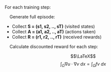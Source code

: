For each training step:
    
&nbsp;&nbsp;&nbsp;&nbsp;Generate full episode:
 - Collect **S = (s1, s2, .., sT)** (visited states)
 - Collect **A = (a1, a2, .., aT)** (actions taken) 
 - Collect **R = (r1, r2, .., rT)** (received rewards)
 
&nbsp;&nbsp;&nbsp;&nbsp;Calculate discounted reward for each step:
&nbsp;&nbsp;&nbsp;&nbsp;

$$\LaTeX$$
$$\int_\Omega \nabla u \cdot \nabla v~dx = \int_\Omega fv~dx$$